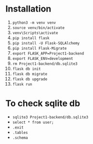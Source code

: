 # Installation 

1. `python3 -m venv venv`
2. `source venv/bin/activate `
3. `venv\Scripts\activate`
4. `pip install flask `
4. `pip install -U Flask-SQLAlchemy`
4. `pip install Flask-Migrate`
5. `export FLASK_APP=Project1-backend`
6. `export FLASK_ENV=development`
7. `rm Project1-backend/db.sqlite3`
7. `flask db init`
8. `flask db migrate`
9. `flask db upgrade`
10. `flask run`

# To check sqlite db
- `sqlite3 Project1-backend/db.sqlite3`
- `select * from user;`
- `.exit`
- `.tables`
- `.schema`

